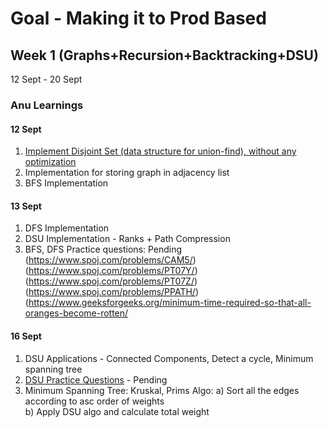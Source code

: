 # Goal - Making it to Prod Based
## Week 1 (Graphs+Recursion+Backtracking+DSU)
12 Sept - 20 Sept
### Anu Learnings

#### 12 Sept
1. [Implement Disjoint Set (data structure for union-find), without any optimization](https://practice.geeksforgeeks.org/problems/disjoint-set-union-find/1)
2. Implementation for storing graph in adjacency list
3. BFS Implementation

#### 13 Sept
1. DFS Implementation
2. DSU Implementation - Ranks + Path Compression
3. BFS, DFS Practice questions: Pending</br>
  (https://www.spoj.com/problems/CAM5/)</br>
  (https://www.spoj.com/problems/PT07Y/)</br>
  (https://www.spoj.com/problems/PT07Z/)</br>
  (https://www.spoj.com/problems/PPATH/)</br>
  (https://www.geeksforgeeks.org/minimum-time-required-so-that-all-oranges-become-rotten/</br>

#### 16 Sept
1. DSU Applications - Connected Components, Detect a cycle, Minimum spanning tree
2. [DSU Practice Questions](https://www.hackerearth.com/challenges/competitive/code-monk-disjoint-set-union/problems/) - Pending
3. Minimum Spanning Tree: Kruskal, Prims
  Algo:
  a) Sort all the edges according to asc order of weights</br>
  b) Apply DSU algo and calculate total weight</br>
